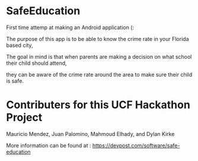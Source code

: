 # SafeEducation
First time attemp at making an Android application (:

The purpose of this app is to be able to know the crime rate in your Florida based city,

The goal in mind is that when parents are making a decision on what school their child should attend,

they can be aware of the crime rate around the area to make sure their child is safe.

# Contributers for this UCF Hackathon Project
Mauricio Mendez, Juan Palomino, Mahmoud Elhady, and Dylan Kirke

More information can be found at : https://devpost.com/software/safe-education
